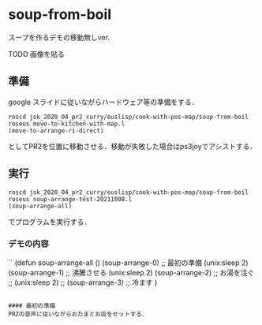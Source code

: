 # soup-from-boil
スープを作るデモの移動無しver. 

TODO 画像を貼る

## 準備
google スライドに従いながらハードウェア等の準備をする．

```
roscd jsk_2020_04_pr2_curry/euslisp/cook-with-pos-map/soup-from-boil
roseus move-to-kitchen-with-map.l
(move-to-arrange-ri-direct)
```
としてPR2を位置に移動させる．移動が失敗した場合はps3joyでアシストする．

## 実行
```
roscd jsk_2020_04_pr2_curry/euslisp/cook-with-pos-map/soup-from-boil
roseus soup-arrange-test-20211008.l
(soup-arrange-all)
```
でプログラムを実行する．


### デモの内容
``
(defun soup-arrange-all ()
  (soup-arrange-0) ;; 最初の準備
  (unix:sleep 2)
  (soup-arrange-1) ;; 沸騰させる
  (unix:sleep 2)
  (soup-arrange-2) ;; お湯を注ぐ
  ;; (unix:sleep 2)
  ;; (soup-arrange-3) ;; 冷ます
  )
```

#### 最初の準備
PR2の音声に従いながらおたまとお皿をセットする．